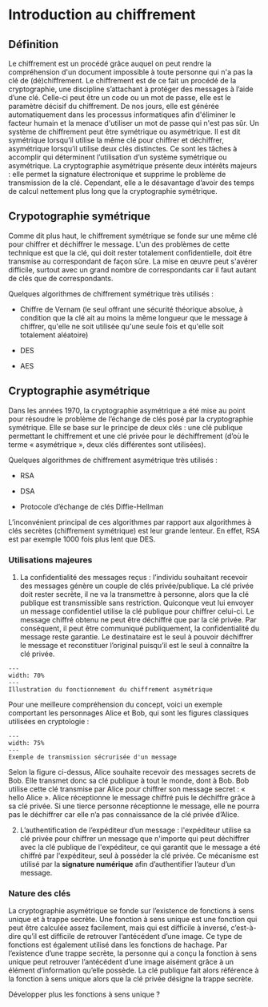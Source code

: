 # Introduction au chiffrement
## Définition
Le chiffrement est un procédé grâce auquel on peut rendre la compréhension d'un document impossible à toute personne qui n'a pas la clé de (dé)chiffrement. Le chiffrement est de ce fait un procédé de la cryptographie, une discipline s’attachant à protéger des messages à l’aide d’une clé. Celle-ci peut être un code ou un mot de passe, elle est le paramètre décisif du chiffrement. De nos jours, elle est générée automatiquement dans les processus informatiques afin d'éliminer le facteur humain et la menace d'utiliser un mot de passe qui n'est pas sûr.
Un système de chiffrement peut être symétrique ou asymétrique. Il est dit symétrique lorsqu’il utilise la même clé pour chiffrer et déchiffrer, asymétrique lorsqu’il utilise deux clés distinctes.
Ce sont les tâches à accomplir qui déterminent l’utilisation d’un système symétrique ou asymétrique. La cryptographie asymétrique présente deux intérêts majeurs : elle permet la signature électronique et supprime le problème de transmission de la clé. Cependant, elle a le désavantage d’avoir des temps de calcul nettement plus long que la cryptographie symétrique. 


## Crypotographie symétrique
Comme dit plus haut, le chiffrement symétrique se fonde sur une même clé pour chiffrer et déchiffrer le message. L'un des problèmes de cette technique est que la clé, qui doit rester totalement confidentielle, doit être transmise au correspondant de façon sûre. La mise en œuvre peut s'avérer difficile, surtout avec un grand nombre de correspondants car il faut autant de clés que de correspondants.

Quelques algorithmes de chiffrement symétrique très utilisés : 

- Chiffre de Vernam (le seul offrant une sécurité théorique absolue, à condition que la clé ait au moins la même longueur que le message à chiffrer, qu'elle ne soit utilisée qu'une seule fois et qu'elle soit totalement aléatoire)

- DES

- AES

## Cryptographie asymétrique
Dans les années 1970, la cryptographie asymétrique a été mise au point pour résoudre le problème de l’échange de clés posé par la cryptographie symétrique. Elle se base sur le principe de deux clés : une clé publique permettant le chiffrement et une clé privée pour le déchiffrement (d’où le terme « asymétrique », deux clés différentes sont utilisées).

Quelques algorithmes de chiffrement asymétrique très utilisés :

- RSA

- DSA

- Protocole d’échange de clés Diffie-Hellman

L’inconvénient principal de ces algorithmes par rapport aux algorithmes à clés secrètes (chiffrement symétrique) est leur grande lenteur. En effet, RSA est par exemple 1000 fois plus lent que DES.

### Utilisations majeures
1.   La confidentialité des messages reçus : l’individu souhaitant recevoir des messages génère un couple de clés privée/publique. La clé privée doit rester secrète, il ne va la transmettre à personne, alors que la clé publique est transmissible sans restriction. Quiconque veut lui envoyer un message confidentiel utilise la clé publique pour chiffrer celui-ci. Le message chiffré obtenu ne peut être déchiffré que par la clé privée. Par conséquent, il peut être communiqué publiquement, la confidentialité du message reste garantie. Le destinataire est le seul à pouvoir déchiffrer le message et reconstituer l’original puisqu’il est le seul à connaître la clé privée.

```{figure} figures/Chiffrement_asymetrique.png
---
width: 70%
---
Illustration du fonctionnement du chiffrement asymétrique
```

Pour une meilleure compréhension du concept, voici un exemple comportant les personnages Alice et Bob, qui sont les figures classiques utilisées en cryptologie :

```{figure} figures/exemple_AliceBob.png
---
width: 75%
---
Exemple de transmission sécrurisée d'un message
```

Selon la figure ci-dessus, Alice souhaite recevoir des messages secrets de Bob. Elle transmet donc sa clé publique à tout le monde, dont à Bob. Bob utilise cette clé transmise par Alice pour chiffrer son message secret : « hello Alice ». Alice réceptionne le message chiffré puis le déchiffre grâce à sa clé privée. Si une tierce personne réceptionne le message, elle ne pourra pas le déchiffrer car elle n’a pas connaissance de la clé privée d’Alice.

2.	L’authentification de l’expéditeur d’un message : l'expéditeur utilise sa clé privée pour chiffrer un message que n'importe qui peut déchiffrer avec la clé publique de l'expéditeur, ce qui garantit que le message a été chiffré par l'expéditeur, seul à posséder la clé privée. Ce mécanisme est utilisé par la **signature numérique** afin d’authentifier l’auteur d’un message.

### Nature des clés
La cryptographie asymétrique se fonde sur l’existence de fonctions à sens unique et à trappe secrète. Une fonction à sens unique est une fonction qui peut être calculée assez facilement, mais qui est difficile à inversé, c’est-à-dire qu’il est difficile de retrouver l’antécédent d’une image. Ce type de fonctions est également utilisé dans les fonctions de hachage.
Par l’existence d’une trappe secrète, la personne qui a conçu la fonction à sens unique peut retrouver l’antécédent d’une image aisément grâce à un élément d’information qu’elle possède. La clé publique fait alors référence à la fonction à sens unique alors que la clé privée désigne la trappe secrète.

Développer plus les fonctions à sens unique ?